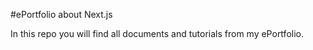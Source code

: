 #ePortfolio about Next.js

In this repo you will find all documents and tutorials from my ePortfolio.
